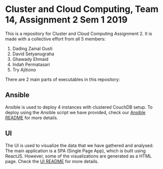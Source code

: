 # Cluster and Cloud Computing, Team 14, Assignment 2 Sem 1 2019

This is a repository for Cluster and Cloud Computing Assignment 2. It is made with a collective effort from all 5 members:

1. Dading Zainal Gusti
2. David Setyanugraha
3. Ghawady Ehmaid
4. Indah Permatasari
5. Try Ajitiono

There are 2 main parts of executables in this repository:

## Ansible

Ansible is used to deploy 4 instances with clustered CouchDB setup. To deploy using the Ansible script we have provided, check our [Ansible README](https://github.com/davidsetyanugraha/c3-assignment2/blob/master/ansible/README.md) for more details.

## UI

The UI is used to visualize the data that we have gathered and analysed. The main application is a SPA (Single Page App), which is built using ReactJS. However, some of the visualizations are generated as a HTML page. Check the [UI README](https://github.com/davidsetyanugraha/c3-assignment2/blob/master/ui/README.md) for more details.
